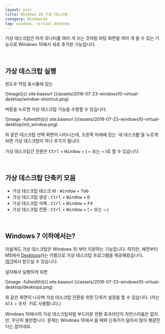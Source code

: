 ```yaml
---
layout: post
title: Windows 10 가상 데스크탑
category: Windows10
tag: windows, virtual desktop
---
```


가상 데스크탑은 마치 모니터를 여러 개 쓰는 것처럼 바탕 화면을 여러 개 쓸 수 있는
기능으로 Windows 10에서 새로 추가된 기능입니다. 

<br>

## 가상 데스크탑 실행

윈도우 작업 표시줄에 있는 

![image]({{ site.baseurl }}/assets/2016-07-23-windows10-virtual-desktop/window-shortcut.png)

버튼을 누르면 가상 데스크탑 기능을 수행할 수 있습니다.


![image -fullwidth]({{ site.baseurl }}/assets/2016-07-23-windows10-virtual-desktop/init_window.png)

와 같은 데스크탑 선택 화면이 나타나는데, 
오른쪽 아래에 있는 '새 데스크톱'을 누르게 되면 가상 데스크탑이 하나 추가가 됩니다.


가상 데스크탑간 전환은 <kbd>Ctrl</kbd> + <kbd>Window</kbd> + ( <kbd>←</kbd> 또는 <kbd>→</kbd> )로 할 수 있습니다.

<br>

## 가상 데스크탑 단축키 모음

* 가상 데스크탑 태스크 바 : <kbd>Window</kbd> + <kbd>Tab</kbd>
* 가상 데스크탑 생성 : <kbd>Ctrl</kbd> + <kbd>Window</kbd> + <kbd>D</kbd>
* 가상 데스크탑 삭제 : <kbd>Ctrl</kbd> + <kbd>Window</kbd> + <kbd>F4</kbd>
* 가상 데스크탑 전환 : <kbd>Ctrl</kbd> + <kbd>Window</kbd> + ( <kbd>←</kbd> 또는 <kbd>→</kbd> )

<br>

## Windows 7 이하에서는?

아쉽게도 가상 데스크탑은 Windows 10 부터 지원하는 기능입니다.
하지만, 예전부터 MS에서 [Desktops](https://technet.microsoft.com/en-us/sysinternals/cc817881)라는 이름으로
가상 데스크탑 프로그램을 제공해왔습니다.  
[여기](https://technet.microsoft.com/en-us/sysinternals/cc817881)에서
받으실 수 있습니다.

설치해서 실행하게 되면

![image -fullwidth]({{ site.baseurl }}/assets/2016-07-23-windows10-virtual-desktop/desktops.png)

와 같은 화면이 나오며 가상 데스크탑 전환을 위한 단축키 설정을 할 수 있습니다.
(저는 <kbd>Alt</kbd> + <kbd>숫자 키</kbd>로 사용합니다.)

Windows 10에서의 가상 데스크탑처럼 부드러운 전환 효과라던지 자연스러움은 없지만,
무난히 쓸만합니다. 문제는 Windows 10에서 쓸 때와 단축키가 달라서 많이 헷갈린다는 점이네요. 